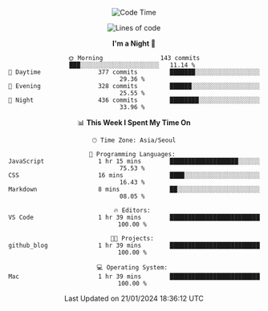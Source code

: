 <div align=center>
 
<!--START_SECTION:waka-->
![Code Time](http://img.shields.io/badge/Code%20Time-400%20hrs%2055%20mins-blue)

![Lines of code](https://img.shields.io/badge/From%20Hello%20World%20I%27ve%20Written-3.2%20million%20lines%20of%20code-blue)

**I'm a Night 🦉** 

```text
🌞 Morning                143 commits         ███░░░░░░░░░░░░░░░░░░░░░░   11.14 % 
🌆 Daytime                377 commits         ███████░░░░░░░░░░░░░░░░░░   29.36 % 
🌃 Evening                328 commits         ██████░░░░░░░░░░░░░░░░░░░   25.55 % 
🌙 Night                  436 commits         ████████░░░░░░░░░░░░░░░░░   33.96 % 
```


📊 **This Week I Spent My Time On** 

```text
🕑︎ Time Zone: Asia/Seoul

💬 Programming Languages: 
JavaScript               1 hr 15 mins        ███████████████████░░░░░░   75.53 % 
CSS                      16 mins             ████░░░░░░░░░░░░░░░░░░░░░   16.43 % 
Markdown                 8 mins              ██░░░░░░░░░░░░░░░░░░░░░░░   08.05 % 

🔥 Editors: 
VS Code                  1 hr 39 mins        █████████████████████████   100.00 % 

🐱‍💻 Projects: 
github_blog              1 hr 39 mins        █████████████████████████   100.00 % 

💻 Operating System: 
Mac                      1 hr 39 mins        █████████████████████████   100.00 % 
```


 Last Updated on 21/01/2024 18:36:12 UTC
<!--END_SECTION:waka-->
 </div>
